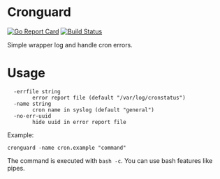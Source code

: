 # Cronguard

[![Go Report Card](https://goreportcard.com/badge/github.com/bitsbeats/cronguard)](https://goreportcard.com/report/github.com/bitsbeats/cronguard)
[![Build Status](https://cloud.drone.io/api/badges/bitsbeats/cronguard/status.svg)](https://cloud.drone.io/bitsbeats/cronguard)

Simple wrapper log and handle cron errors.

# Usage

```
  -errfile string
    	error report file (default "/var/log/cronstatus")
  -name string
    	cron name in syslog (default "general")
  -no-err-uuid
    	hide uuid in error report file
```

Example:

```
cronguard -name cron.example "command"
```

The command is executed with `bash -c`. You can use bash features like pipes.
